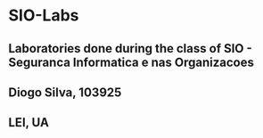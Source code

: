 # SIO-Labs

## Laboratories done during the class of __SIO__ - Seguranca Informatica e nas Organizacoes

## Diogo Silva, 103925 
## LEI, UA
